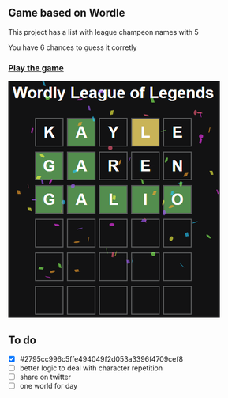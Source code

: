 ## Game based on Wordle

This project has a list with league champeon names with 5

You have 6 chances to guess it corretly

### [Play the game](https://wordlelol.vercel.app)

![Exemple](https://github.com/keter45/wordle-like-app/blob/master/public/exemple.png?raw=true)

## To do

- [x] #2795cc996c5ffe494049f2d053a3396f4709cef8
- [ ] better logic to deal with character repetition
- [ ] share on twitter
- [ ] one world for day
